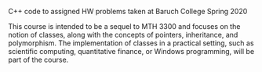 C++ code to assigned HW problems taken at Baruch College Spring 2020

This course is intended to be a sequel to MTH 3300 and focuses on the notion of classes, along with the concepts of pointers, inheritance, and polymorphism. The implementation of classes in a practical setting, such as scientific computing, quantitative finance, or Windows programming, will be part of the course.
